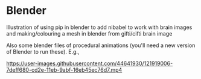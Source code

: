 # Blender

Illustration of using pip in blender to add nibabel to work with brain images and making/colouring a mesh in blender from gifti/cifti brain image

Also some blender files of procedural animations (you'll need a new version of Blender to run these).
E.g., 

https://user-images.githubusercontent.com/44641930/121919006-7deff680-cd2e-11eb-9abf-16eb45ec76d7.mp4



